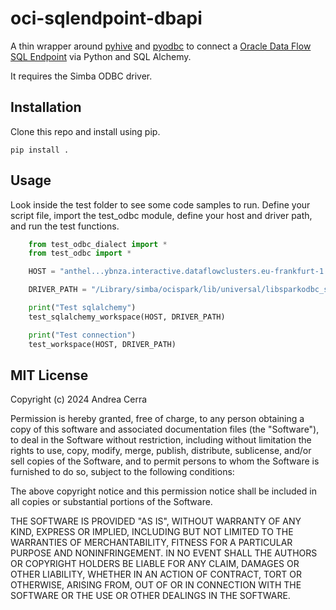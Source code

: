 oci-sqlendpoint-dbapi
================

A thin wrapper around [pyhive](<https://github.com/dropbox/PyHive>) and [pyodbc](https://github.com/mkleehammer/pyodbc>) to connect a [Oracle Data Flow SQL Endpoint](https://docs.oracle.com/en-us/iaas/data-flow/using/sql-endpoints.htm) via Python and SQL Alchemy.

It requires the Simba ODBC driver.

Installation
------------

Clone this repo and install using pip.

    pip install .

Usage
------------
Look inside the test folder to see some code samples to run. Define your script file, import the test_odbc module, define your host and driver path, and run the test functions.

```python
    from test_odbc_dialect import *
    from test_odbc import *

    HOST = "anthel...ybnza.interactive.dataflowclusters.eu-frankfurt-1.oci.oraclecloud.com"

    DRIVER_PATH = "/Library/simba/ocispark/lib/universal/libsparkodbc_sbu.dylib"

    print("Test sqlalchemy")
    test_sqlalchemy_workspace(HOST, DRIVER_PATH)

    print("Test connection")
    test_workspace(HOST, DRIVER_PATH)
```

MIT License
------------

Copyright (c) 2024 Andrea Cerra

Permission is hereby granted, free of charge, to any person obtaining a copy
of this software and associated documentation files (the "Software"), to deal
in the Software without restriction, including without limitation the rights
to use, copy, modify, merge, publish, distribute, sublicense, and/or sell
copies of the Software, and to permit persons to whom the Software is
furnished to do so, subject to the following conditions:

The above copyright notice and this permission notice shall be included in all
copies or substantial portions of the Software.

THE SOFTWARE IS PROVIDED "AS IS", WITHOUT WARRANTY OF ANY KIND, EXPRESS OR
IMPLIED, INCLUDING BUT NOT LIMITED TO THE WARRANTIES OF MERCHANTABILITY,
FITNESS FOR A PARTICULAR PURPOSE AND NONINFRINGEMENT. IN NO EVENT SHALL THE
AUTHORS OR COPYRIGHT HOLDERS BE LIABLE FOR ANY CLAIM, DAMAGES OR OTHER
LIABILITY, WHETHER IN AN ACTION OF CONTRACT, TORT OR OTHERWISE, ARISING FROM,
OUT OF OR IN CONNECTION WITH THE SOFTWARE OR THE USE OR OTHER DEALINGS IN THE
SOFTWARE.
